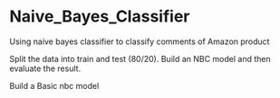 # Naive_Bayes_Classifier
Using naive bayes classifier to classify comments of Amazon product

Split the data into train and test (80/20). Build an NBC model and then evaluate the result.

Build a Basic nbc model 
